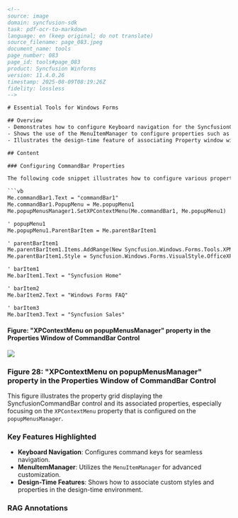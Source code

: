 ```html
<!--
source: image
domain: syncfusion-sdk
task: pdf-ocr-to-markdown
language: en (keep original; do not translate)
source_filename: page_083.jpeg
document_name: tools
page_number: 083
page_id: tools#page_083
product: Syncfusion Winforms
version: 11.4.0.26
timestamp: 2025-08-09T08:19:26Z
fidelity: lossless
-->

# Essential Tools for Windows Forms

## Overview
- Demonstrates how to configure Keyboard navigation for the SyncfusionCommandBar.
- Shows the use of the MenuItemManager to configure properties such as the Style, and AlternateStyle in popup menus and toolbar items.
- Illustrates the design-time feature of associating Property window with the SyncfusionCommandBar controls.

## Content

### Configuring CommandBar Properties

The following code snippet illustrates how to configure various properties of the CommandBar control along with its associated menu items. This includes setting the text, style, and associating bar items with the parent bar.

```vb
Me.commandBar1.Text = "commandBar1"
Me.commandBar1.PopupMenu = Me.popupMenu1
Me.popupMenusManager1.SetXPContextMenu(Me.commandBar1, Me.popupMenu1)

' popupMenu1
Me.popupMenu1.ParentBarItem = Me.parentBarItem1

' parentBarItem1
Me.parentBarItem1.Items.AddRange(New Syncfusion.Windows.Forms.Tools.XPMenuS.BarItem() {Me.barItem1, Me.barItem2, Me.barItem3})
Me.parentBarItem1.Style = Syncfusion.Windows.Forms.VisualStyle.OfficeXP

' barItem1
Me.barItem1.Text = "Syncfusion Home"

' barItem2
Me.barItem2.Text = "Windows Forms FAQ"

' barItem3
Me.barItem3.Text = "Syncfusion Sales"
```

#### Figure: "XPContextMenu on popupMenusManager" property in the Properties Window of CommandBar Control

![](attachment://image.png)

### Figure 28: "XPContextMenu on popupMenusManager" property in the Properties Window of CommandBar Control

This figure illustrates the property grid displaying the SyncfusionCommandBar control and its associated properties, especially focusing on the `XPContextMenu` property that is configured on the `popupMenusManager`.

### Key Features Highlighted
- **Keyboard Navigation**: Configures command keys for seamless navigation.
- **MenuItemManager**: Utilizes the `MenuItemManager` for advanced customization.
- **Design-Time Features**: Shows how to associate custom styles and properties in the design-time environment.

### RAG Annotations
<!-- tags: [product, module, control, api, version?] keywords: [Windows Forms, CommandBar, Keyboard Navigation, MenuItemManager, Syncfusion, toolbar items, popup menus, style, design-time, property window] -->
```
